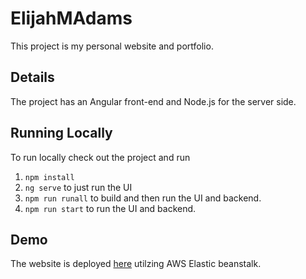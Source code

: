 # ElijahMAdams

This project is my personal website and portfolio. 

## Details

The project has an Angular front-end and Node.js for the server side. 

## Running Locally

To run locally check out the project and run 
1. `npm install`
2. `ng serve` to just run the UI
3. `npm run runall` to build and then run the UI and backend. 
4. `npm run start` to run the UI and backend.

## Demo
The website is deployed [here](https://elijahmadams.com/) utilzing AWS Elastic beanstalk. 
